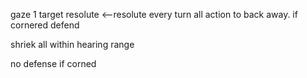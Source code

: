 gaze 1 target resolute <--resolute every turn all action to back away. if cornered defend

shriek all within hearing range

no defense if corned